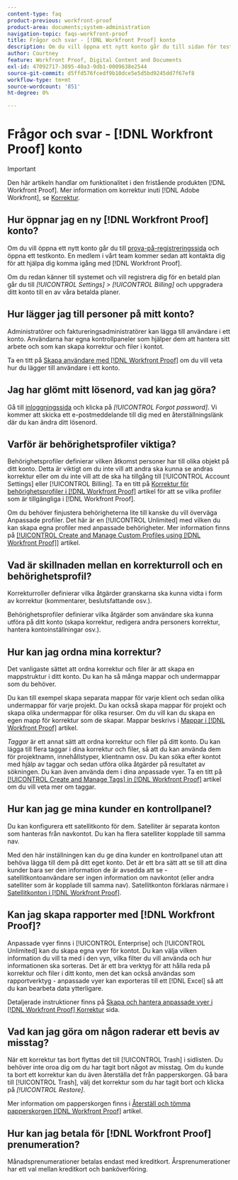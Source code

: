 ```yaml
---
content-type: faq
product-previous: workfront-proof
product-area: documents;system-administration
navigation-topic: faqs-workfront-proof
title: Frågor och svar - [!DNL Workfront Proof] konto
description: Om du vill öppna ett nytt konto går du till sidan för testregistrering och öppnar ett provkonto. En medlem i vårt team kommer sedan att kontakta dig för att hjälpa dig komma igång med [!DNL Workfront Proof].
author: Courtney
feature: Workfront Proof, Digital Content and Documents
exl-id: 47092717-3895-40a3-9db1-0009638e2544
source-git-commit: d5ffd576fcedf9b10dce5e5d5bd9245dd7f67ef8
workflow-type: tm+mt
source-wordcount: '851'
ht-degree: 0%

---
```


# Frågor och svar - [!DNL Workfront Proof] konto

>[!IMPORTANT]
>
>Den här artikeln handlar om funktionalitet i den fristående produkten [!DNL Workfront Proof]. Mer information om korrektur inuti [!DNL Adobe Workfront], se [Korrektur](../../../review-and-approve-work/proofing/proofing.md).

## Hur öppnar jag en ny [!DNL Workfront Proof] konto?

Om du vill öppna ett nytt konto går du till [prova-på-registreringssida](https://www.proofhq.com/html/free-trial.html) och öppna ett testkonto. En medlem i vårt team kommer sedan att kontakta dig för att hjälpa dig komma igång med [!DNL Workfront Proof].

Om du redan känner till systemet och vill registrera dig för en betald plan går du till *[!UICONTROL Settings]* *>* *[!UICONTROL Billing]* och uppgradera ditt konto till en av våra betalda planer.

## Hur lägger jag till personer på mitt konto?

Administratörer och faktureringsadministratörer kan lägga till användare i ett konto. Användarna har egna kontrollpaneler som hjälper dem att hantera sitt arbete och som kan skapa korrektur och filer i kontot.

Ta en titt på [Skapa användare med [!DNL Workfront Proof]](../../../workfront-proof/wp-mnguserscontacts/users/create-users.md) om du vill veta hur du lägger till användare i ett konto.

## Jag har glömt mitt lösenord, vad kan jag göra?

Gå till [inloggningssida](https://app.proofhq.com/login) och klicka på *[!UICONTROL Forgot password]*. Vi kommer att skicka ett e-postmeddelande till dig med en återställningslänk där du kan ändra ditt lösenord.

## Varför är behörighetsprofiler viktiga?

Behörighetsprofiler definierar vilken åtkomst personer har till olika objekt på ditt konto. Detta är viktigt om du inte vill att andra ska kunna se andras korrektur eller om du inte vill att de ska ha tillgång till [!UICONTROL Account Settings] eller [!UICONTROL Billing]. Ta en titt på [Korrektur för behörighetsprofiler i [!DNL Workfront Proof]](../../../workfront-proof/wp-acct-admin/account-settings/proof-perm-profiles-in-wp.md) artikel för att se vilka profiler som är tillgängliga i [!DNL Workfront Proof].

Om du behöver finjustera behörigheterna lite till kanske du vill överväga Anpassade profiler. Det här är en [!UICONTROL Unlimited] med vilken du kan skapa egna profiler med anpassade behörigheter. Mer information finns på [[!UICONTROL Create and Manage Custom Profiles using [!DNL Workfront Proof]]](../../../workfront-proof/wp-mnguserscontacts/users/create-and-manage-custom-profiles.md) artikel.

## Vad är skillnaden mellan en korrekturroll och en behörighetsprofil?

Korrekturroller definierar vilka åtgärder granskarna ska kunna vidta i form av korrektur (kommentarer, beslutsfattande osv.).

Behörighetsprofiler definierar vilka åtgärder som användare ska kunna utföra på ditt konto (skapa korrektur, redigera andra personers korrektur, hantera kontoinställningar osv.).

## Hur kan jag ordna mina korrektur?

Det vanligaste sättet att ordna korrektur och filer är att skapa en mappstruktur i ditt konto. Du kan ha så många mappar och undermappar som du behöver.

Du kan till exempel skapa separata mappar för varje klient och sedan olika undermappar för varje projekt. Du kan också skapa mappar för projekt och skapa olika undermappar för olika resurser. Om du vill kan du skapa en egen mapp för korrektur som de skapar. Mappar beskrivs i [Mappar i [!DNL Workfront Proof]](../../../workfront-proof/wp-work-proofsfiles/organize-your-work/folders.md) artikel.

*Taggar* är ett annat sätt att ordna korrektur och filer på ditt konto. Du kan lägga till flera taggar i dina korrektur och filer, så att du kan använda dem för projektnamn, innehållstyper, klientnamn osv. Du kan söka efter kontot med hjälp av taggar och sedan utföra olika åtgärder på resultatet av sökningen. Du kan även använda dem i dina anpassade vyer. Ta en titt på [[!UICONTROL Create and Manage Tags] in [!DNL Workfront Proof]](../../../workfront-proof/wp-work-proofsfiles/organize-your-work/create-and-manage-tags.md) artikel om du vill veta mer om taggar.

## Hur kan jag ge mina kunder en kontrollpanel?

Du kan konfigurera ett satellitkonto för dem. Satelliter är separata konton som hanteras från navkontot. Du kan ha flera satelliter kopplade till samma nav.

Med den här inställningen kan du ge dina kunder en kontrollpanel utan att behöva lägga till dem på ditt eget konto. Det är ett bra sätt att se till att dina kunder bara ser den information de är avsedda att se - satellitkontoanvändare ser ingen information om navkontot (eller andra satelliter som är kopplade till samma nav). Satellitkonton förklaras närmare i [Satellitkonton i [!DNL Workfront Proof]](../../../workfront-proof/wp-acct-admin/satellite-accounts/sat-accts-in-wp.md).

## Kan jag skapa rapporter med [!DNL Workfront Proof]?

Anpassade vyer finns i [!UICONTROL Enterprise] och [!UICONTROL Unlimited] kan du skapa egna vyer för kontot. Du kan välja vilken information du vill ta med i den vyn, vilka filter du vill använda och hur informationen ska sorteras. Det är ett bra verktyg för att hålla reda på korrektur och filer i ditt konto, men det kan också användas som rapportverktyg - anpassade vyer kan exporteras till ett [!DNL Excel] så att du kan bearbeta data ytterligare.

Detaljerade instruktioner finns på [Skapa och hantera anpassade vyer i [!DNL Workfront Proof] Korrektur](../../../workfront-proof/wp-work-proofsfiles/manage-your-work/create-and-manage-custom-views.md) sida.

## Vad kan jag göra om någon raderar ett bevis av misstag?

När ett korrektur tas bort flyttas det till [!UICONTROL Trash] i sidlisten. Du behöver inte oroa dig om du har tagit bort något av misstag. Om du kunde ta bort ett korrektur kan du även återställa det från papperskorgen. Gå bara till [!UICONTROL Trash], välj det korrektur som du har tagit bort och klicka på *[!UICONTROL Restore]*.

Mer information om papperskorgen finns i [Återställ och tömma papperskorgen [!DNL Workfront Proof]](../../../workfront-proof/wp-work-proofsfiles/manage-your-work/restore-and-empty-trash.md) artikel.

## Hur kan jag betala för [!DNL Workfront Proof] prenumeration?

Månadsprenumerationer betalas endast med kreditkort. Årsprenumerationer har ett val mellan kreditkort och banköverföring. <!--Visit the [Account Payment in [!DNL Workfront Proof]](../../../workfront-proof/wp-billingsettings/manage-your-billing/acct-payment-in-wp.md) help page for additional information.-->
